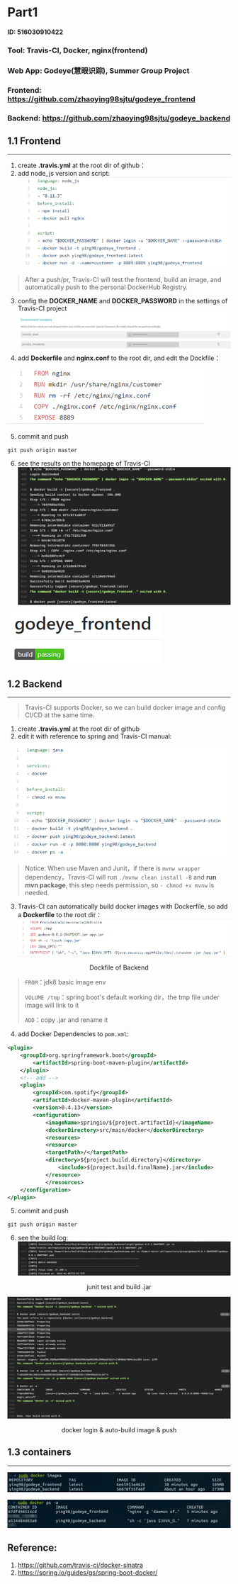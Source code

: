 # Part1

**ID: 516030910422**

### Tool: Travis-CI, Docker, nginx(frontend)
### Web App: **Godeye(慧眼识踪)**, Summer Group Project
### Frontend: https://github.com/zhaoying98sjtu/godeye_frontend
### Backend: https://github.com/zhaoying98sjtu/godeye_backend


## 1.1 Frontend
---
1. create **.travis.yml** at the root dir of github： 
2. add node_js version and script: 
![](f_yml.png)

> After a push/pr, Travis-CI will test the frontend, build an image, and automatically push to the personal DockerHub Registry. 


3. config the **DOCKER_NAME** and **DOCKER_PASSWORD** in the settings of Travis-CI project 
![](pw.png)
4. add  **Dockerfile** and **nginx.conf** to the root dir, and edit the Dockfile：

![Dockerfile of frontend](f_dockerfile.png) 

5. commit and push
```
git push origin master
```

6. see the results on the homepage of Travis-CI
![](f_page.png) 

![](logo.png)

## 1.2 Backend
---
> Travis-CI supports Docker, so we can build docker image and config CI/CD at the same time. 

1. create **.travis.yml** at the root dir of github 
2. edit it with reference to spring and Travis-CI manual:

![CI/CD结果与.yml](config.png)
> Notice: When use Maven and Junit，if there is ```mvnw wrapper``` dependency，Travis-CI will run ```./mvnw clean install -B``` and **run mvn package**, this step needs permission, so ```- chmod +x mvnw```  is needed.
3. Travis-CI can automatically build docker images with Dockerfile, so add a **Dockerfile** to the root dir：
![mvn package](Dockerfile_back.png)

<center>Dockfile of Backend</center>

<p>

> ```FROM```：jdk8 basic image env</p>
> ```VOLUME /tmp```：spring boot's default working dir，the tmp file under image will link to it</p>
> ```ADD```：copy .jar and rename it</p>
</p>

4. add Docker Dependencies to ```pom.xml```:
```xml
<plugin>
	<groupId>org.springframework.boot</groupId>
		<artifactId>spring-boot-maven-plugin</artifactId>
	</plugin>
	<!-- add -->
	<plugin>
		<groupId>com.spotify</groupId>
		<artifactId>docker-maven-plugin</artifactId>
		<version>0.4.13</version>
		<configuration>
			<imageName>springio/${project.artifactId}</imageName>
			<dockerDirectory>src/main/docker</dockerDirectory>
			<resources>
			<resource>
			<targetPath>/</targetPath>
			<directory>${project.build.directory}</directory>
				<include>${project.build.finalName}.jar</include>
			</resource>
			</resources>
	</configuration>
</plugin>
```

5. commit and push
```
git push origin master
```
6. see the build log:
![CI/CD结果](b_build.png)
<center>junit test and build .jar </center>

![CI/CD结果2](res3.png)
<center>docker login & auto-build image & push</center>


## 1.3 containers
---
![](images.png)

![](containers.png)



## Reference: 
1. https://github.com/travis-ci/docker-sinatra
2. https://spring.io/guides/gs/spring-boot-docker/
